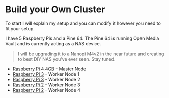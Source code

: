 # Build your Own Cluster
To start I will explain my setup and you can modify it however you need to fit your setup.

I have 5 Raspberry Pis and a Pine 64. The Pine 64 is running Open Media Vault and is currently acting as a NAS device. 
> I will be upgrading it to a Nanopi M4v2 in the near future and creating to best DIY NAS you've ever seen. Stay tuned.
- [Raspberry Pi 4 4GB]() - Master Node
- [Raspberry Pi 3]() - Worker Node 1
- [Raspberry Pi 3]() - Worker Node 2
- [Raspberry Pi 2]() - Worker Node 3
- [Raspberry Pi 2]() - Worker Node 4

<!--stackedit_data:
eyJoaXN0b3J5IjpbMzMzMDk1OTU2XX0=
-->